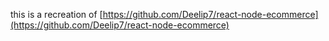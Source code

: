 this is a recreation of [https://github.com/Deelip7/react-node-ecommerce](https://github.com/Deelip7/react-node-ecommerce)
